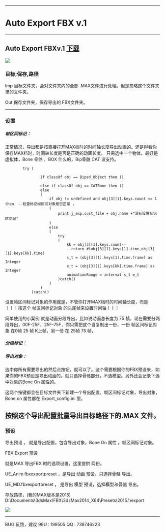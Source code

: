 

---
# Auto Export FBX v.1
-------------
## Auto Export FBXv.1  [下载](https://github.com/4698to/Joetime.linetool.bar/blob/master/Auto%20Export%20FBX/AutoExportFBX.rar)


![](https://github.com/4698to/Joetime.linetool.bar/blob/master/Auto%20Export%20FBX/UI.png)

### 目标;保存,路径

Imp 目标文件夹，会对文件夹内的全部 .MAX文件进行处理。但是忽略这个文件夹里的文件夹。

Out 保存文件夹，保存导出的 FBX文件夹。





--------------------

### 设置
##### 帧区间标记：

正常情况，导出都是按直接打开MAX档时的时间轴长度导出动画的。还是得看你保存MAX档时，时间轴长度是否是正确的动画长度。
只需选中一个物体，最好是虚拟体，Bone 骨骼 ，BOX 什么的，Bip骨骼 CAT 没支持。

            try (

                    if classOf obj == Biped_Object then ()

                    else if classOf obj == CATBone then ()
                    else
                    (
                        if obj != undefined and obj[3][1].keys.count <= 1 then  --检查标记帧区间对象是否正常 ，
                        (
                            print j_exp.cust_file + obj.name +"没有设置标记区间帧"
                        )
                        else
                        (
                            try
                            (
                                kk = obj[3][1].keys.count--
                                --return #(obj[3][1].keys[1].time,obj[3][1].keys[kk].time)
                                s_t = (obj[3][1].keys[1].time.frame) as Integer
                                e_t = (obj[3][1].keys[kk].time.frame) as Integer
                                animationRange = interval s_t e_t
                            )catch()
                        )
                    )
                )catch()

设置帧区间标记对象的作用就是，不管你打开MAX档时的时间轴长度，而是 ！！！按这个 帧区间标记对象 的头尾帧来设置时间轴！！！

简单使用的小案例 就是动画分段导出，比如说动画总长度为 75 帧，现在需要分两段导出，00F-25F，25F-75F，你只需把这个当复制出一份，一份 帧区间标记对象 在0帧 25 帧 K上帧，另一份 在 25帧 75 帧，

##### 分段标记：


##### 导出对象：

选中你所有需要导出的然后点按钮，就可以了。这个需要根据你的FBX预设来，如果你的FBX预设是导出动画的，就只选择骨骼部分，不选模型。另外还会记录下选中对象的Bone On 属性的。

这两个按键都会在目标文件夹下新建一个导出配置，帧区间标记对象，导出对象，Bone on 属性都在 Export_config.ini 里。

按照这个导出配置批量导出目标路径下的.MAX 文件。
---------
### 预设

导出预设 ， 就是导出配置，包含导出对象，Bone On 属性 ，帧区间标记对象。

FBX Export 预设

就是MAX 导出FBX 时的选项设置，这里提供 两份。

UE_Anim.fbxexportpreset ，是导出 动画 预设。只选择骨骼 导出。

UE_MD.fbxexportpreset ，  是导出 模型 预设，选择模型和骨骼 导出。

存放路径，(我的MAX版本是2015) D:\Documents\3dsMax\FBX\3dsMax2014_X64\Presets\2015.1\export

![](https://github.com/4698to/Joetime.linetool.bar/blob/master/Auto%20Export%20FBX/FBX_export.png)



------------------------------
BUG 反馈，建议
99U : 199505
QQ : 738746223








